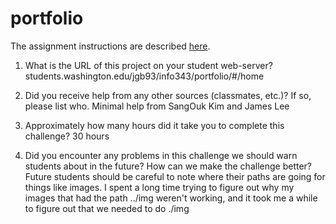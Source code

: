 # portfolio
The assignment instructions are described [here](http://faculty.washington.edu/mikefree/info343/#/challenges/portfolio).

1. What is the URL of this project on your student web-server?<br>
  students.washington.edu/jgb93/info343/portfolio/#/home

2. Did you receive help from any other sources (classmates, etc.)? If so, please list who.
Minimal help from SangOuk Kim and James Lee

3. Approximately how many hours did it take you to complete this challenge?
    30 hours

4. Did you encounter any problems in this challenge we should warn students about in the future? How can we make the challenge better?
Future students should be careful to note where their paths are going for things like images.  I spent a long time trying to figure out why my images that had the path ../img weren't working, and it took me a while to figure out that we needed to do ./img